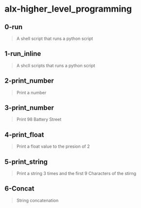 # alx-higher_level_programming

## 0-run
> A shell script that runs a python script

## 1-run_inline
> A shcll scripts that runs a python script

## 2-print_number
> Print a number

## 3-print_number
> Print 98 Battery Street

## 4-print_float
> Print a float value to the presion of 2

## 5-print_string
> Print a string 3 times and the first 9 Characters of the stirng

## 6-Concat
> String concatenation
